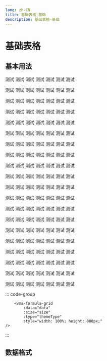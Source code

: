 ```yaml
---
lang: zh-CN
title: 基础表格-基础
description: 基础表格-基础
---
```


# 基础表格

## 基本用法

<p>
<vma-formula-grid-comp-loading size="mini">测试</vma-formula-grid-comp-loading>
<vma-formula-grid-comp-loading size="small">测试</vma-formula-grid-comp-loading>
<vma-formula-grid-comp-loading size="normal">测试</vma-formula-grid-comp-loading>
<vma-formula-grid-comp-loading size="large">测试</vma-formula-grid-comp-loading>
<vma-formula-grid-comp-loading size="x-large">测试</vma-formula-grid-comp-loading>
<vma-formula-grid-comp-loading size="xx-large">测试</vma-formula-grid-comp-loading>
<vma-formula-grid-comp-loading size="xxx-large">测试</vma-formula-grid-comp-loading>

</p><p>


<vma-formula-grid-comp-loading size="mini" type="primary">测试</vma-formula-grid-comp-loading>
<vma-formula-grid-comp-loading size="small" type="primary">测试</vma-formula-grid-comp-loading>
<vma-formula-grid-comp-loading size="normal" type="primary">测试</vma-formula-grid-comp-loading>
<vma-formula-grid-comp-loading size="large" type="primary">测试</vma-formula-grid-comp-loading>
<vma-formula-grid-comp-loading size="x-large" type="primary">测试</vma-formula-grid-comp-loading>
<vma-formula-grid-comp-loading size="xx-large" type="primary">测试</vma-formula-grid-comp-loading>
<vma-formula-grid-comp-loading size="xxx-large" type="primary">测试</vma-formula-grid-comp-loading>

</p><p>

<vma-formula-grid-comp-loading size="mini" type="success">测试</vma-formula-grid-comp-loading>
<vma-formula-grid-comp-loading size="small" type="success">测试</vma-formula-grid-comp-loading>
<vma-formula-grid-comp-loading size="normal" type="success">测试</vma-formula-grid-comp-loading>
<vma-formula-grid-comp-loading size="large" type="success">测试</vma-formula-grid-comp-loading>
<vma-formula-grid-comp-loading size="x-large" type="success">测试</vma-formula-grid-comp-loading>
<vma-formula-grid-comp-loading size="xx-large" type="success">测试</vma-formula-grid-comp-loading>
<vma-formula-grid-comp-loading size="xxx-large" type="success">测试</vma-formula-grid-comp-loading>

</p><p>

<vma-formula-grid-comp-loading size="mini" type="warning">测试</vma-formula-grid-comp-loading>
<vma-formula-grid-comp-loading size="small" type="warning">测试</vma-formula-grid-comp-loading>
<vma-formula-grid-comp-loading size="normal" type="warning">测试</vma-formula-grid-comp-loading>
<vma-formula-grid-comp-loading size="large" type="warning">测试</vma-formula-grid-comp-loading>
<vma-formula-grid-comp-loading size="x-large" type="warning">测试</vma-formula-grid-comp-loading>
<vma-formula-grid-comp-loading size="xx-large" type="warning">测试</vma-formula-grid-comp-loading>
<vma-formula-grid-comp-loading size="xxx-large" type="warning">测试</vma-formula-grid-comp-loading>

</p><p>

<vma-formula-grid-comp-loading size="mini" type="danger">测试</vma-formula-grid-comp-loading>
<vma-formula-grid-comp-loading size="small" type="danger">测试</vma-formula-grid-comp-loading>
<vma-formula-grid-comp-loading size="normal" type="danger">测试</vma-formula-grid-comp-loading>
<vma-formula-grid-comp-loading size="large" type="danger">测试</vma-formula-grid-comp-loading>
<vma-formula-grid-comp-loading size="x-large" type="danger">测试</vma-formula-grid-comp-loading>
<vma-formula-grid-comp-loading size="xx-large" type="danger">测试</vma-formula-grid-comp-loading>
<vma-formula-grid-comp-loading size="xxx-large" type="danger">测试</vma-formula-grid-comp-loading>

</p><p>

<vma-formula-grid-comp-loading category="plane" size="mini">测试</vma-formula-grid-comp-loading>
<vma-formula-grid-comp-loading category="plane" size="small">测试</vma-formula-grid-comp-loading>
<vma-formula-grid-comp-loading category="plane" size="normal">测试</vma-formula-grid-comp-loading>
<vma-formula-grid-comp-loading category="plane" size="large">测试</vma-formula-grid-comp-loading>
<vma-formula-grid-comp-loading category="plane" size="x-large">测试</vma-formula-grid-comp-loading>
<vma-formula-grid-comp-loading category="plane" size="xx-large">测试</vma-formula-grid-comp-loading>
<vma-formula-grid-comp-loading category="plane" size="xxx-large">测试</vma-formula-grid-comp-loading>

</p><p>

<vma-formula-grid-comp-loading category="plane" size="mini" type="primary">测试</vma-formula-grid-comp-loading>
<vma-formula-grid-comp-loading category="plane" size="small" type="primary">测试</vma-formula-grid-comp-loading>
<vma-formula-grid-comp-loading category="plane" size="normal" type="primary">测试</vma-formula-grid-comp-loading>
<vma-formula-grid-comp-loading category="plane" size="large" type="primary">测试</vma-formula-grid-comp-loading>
<vma-formula-grid-comp-loading category="plane" size="x-large" type="primary">测试</vma-formula-grid-comp-loading>
<vma-formula-grid-comp-loading category="plane" size="xx-large" type="primary">测试</vma-formula-grid-comp-loading>
<vma-formula-grid-comp-loading category="plane" size="xxx-large" type="primary">测试</vma-formula-grid-comp-loading>

</p><p>

<vma-formula-grid-comp-loading category="plane" size="mini" type="success">测试</vma-formula-grid-comp-loading>
<vma-formula-grid-comp-loading category="plane" size="small" type="success">测试</vma-formula-grid-comp-loading>
<vma-formula-grid-comp-loading category="plane" size="normal" type="success">测试</vma-formula-grid-comp-loading>
<vma-formula-grid-comp-loading category="plane" size="large" type="success">测试</vma-formula-grid-comp-loading>
<vma-formula-grid-comp-loading category="plane" size="x-large" type="success">测试</vma-formula-grid-comp-loading>
<vma-formula-grid-comp-loading category="plane" size="xx-large" type="success">测试</vma-formula-grid-comp-loading>
<vma-formula-grid-comp-loading category="plane" size="xxx-large" type="success">测试</vma-formula-grid-comp-loading>

</p><p>

<vma-formula-grid-comp-loading category="plane" size="mini" type="warning">测试</vma-formula-grid-comp-loading>
<vma-formula-grid-comp-loading category="plane" size="small" type="warning">测试</vma-formula-grid-comp-loading>
<vma-formula-grid-comp-loading category="plane" size="normal" type="warning">测试</vma-formula-grid-comp-loading>
<vma-formula-grid-comp-loading category="plane" size="large" type="warning">测试</vma-formula-grid-comp-loading>
<vma-formula-grid-comp-loading category="plane" size="x-large" type="warning">测试</vma-formula-grid-comp-loading>
<vma-formula-grid-comp-loading category="plane" size="xx-large" type="warning">测试</vma-formula-grid-comp-loading>
<vma-formula-grid-comp-loading category="plane" size="xxx-large" type="warning">测试</vma-formula-grid-comp-loading>

</p><p>

<vma-formula-grid-comp-loading category="plane" size="mini" type="danger">测试</vma-formula-grid-comp-loading>
<vma-formula-grid-comp-loading category="plane" size="small" type="danger">测试</vma-formula-grid-comp-loading>
<vma-formula-grid-comp-loading category="plane" size="normal" type="danger">测试</vma-formula-grid-comp-loading>
<vma-formula-grid-comp-loading category="plane" size="large" type="danger">测试</vma-formula-grid-comp-loading>
<vma-formula-grid-comp-loading category="plane" size="x-large" type="danger">测试</vma-formula-grid-comp-loading>
<vma-formula-grid-comp-loading category="plane" size="xx-large" type="danger">测试</vma-formula-grid-comp-loading>
<vma-formula-grid-comp-loading category="plane" size="xxx-large" type="danger">测试</vma-formula-grid-comp-loading>

</p><p>

<vma-formula-grid-comp-loading category="bounce" size="mini">测试</vma-formula-grid-comp-loading>
<vma-formula-grid-comp-loading category="bounce" size="small">测试</vma-formula-grid-comp-loading>
<vma-formula-grid-comp-loading category="bounce" size="normal">测试</vma-formula-grid-comp-loading>
<vma-formula-grid-comp-loading category="bounce" size="large">测试</vma-formula-grid-comp-loading>
<vma-formula-grid-comp-loading category="bounce" size="x-large">测试</vma-formula-grid-comp-loading>
<vma-formula-grid-comp-loading category="bounce" size="xx-large">测试</vma-formula-grid-comp-loading>
<vma-formula-grid-comp-loading category="bounce" size="xxx-large">测试</vma-formula-grid-comp-loading>

</p><p>

<vma-formula-grid-comp-loading category="bounce" size="mini" type="primary">测试</vma-formula-grid-comp-loading>
<vma-formula-grid-comp-loading category="bounce" size="small" type="primary">测试</vma-formula-grid-comp-loading>
<vma-formula-grid-comp-loading category="bounce" size="normal" type="primary">测试</vma-formula-grid-comp-loading>
<vma-formula-grid-comp-loading category="bounce" size="large" type="primary">测试</vma-formula-grid-comp-loading>
<vma-formula-grid-comp-loading category="bounce" size="x-large" type="primary">测试</vma-formula-grid-comp-loading>
<vma-formula-grid-comp-loading category="bounce" size="xx-large" type="primary">测试</vma-formula-grid-comp-loading>
<vma-formula-grid-comp-loading category="bounce" size="xxx-large" type="primary">测试</vma-formula-grid-comp-loading>

</p><p>

<vma-formula-grid-comp-loading category="bounce" size="mini" type="success">测试</vma-formula-grid-comp-loading>
<vma-formula-grid-comp-loading category="bounce" size="small" type="success">测试</vma-formula-grid-comp-loading>
<vma-formula-grid-comp-loading category="bounce" size="normal" type="success">测试</vma-formula-grid-comp-loading>
<vma-formula-grid-comp-loading category="bounce" size="large" type="success">测试</vma-formula-grid-comp-loading>
<vma-formula-grid-comp-loading category="bounce" size="x-large" type="success">测试</vma-formula-grid-comp-loading>
<vma-formula-grid-comp-loading category="bounce" size="xx-large" type="success">测试</vma-formula-grid-comp-loading>
<vma-formula-grid-comp-loading category="bounce" size="xxx-large" type="success">测试</vma-formula-grid-comp-loading>

</p><p>

<vma-formula-grid-comp-loading category="bounce" size="mini" type="warning">测试</vma-formula-grid-comp-loading>
<vma-formula-grid-comp-loading category="bounce" size="small" type="warning">测试</vma-formula-grid-comp-loading>
<vma-formula-grid-comp-loading category="bounce" size="normal" type="warning">测试</vma-formula-grid-comp-loading>
<vma-formula-grid-comp-loading category="bounce" size="large" type="warning">测试</vma-formula-grid-comp-loading>
<vma-formula-grid-comp-loading category="bounce" size="x-large" type="warning">测试</vma-formula-grid-comp-loading>
<vma-formula-grid-comp-loading category="bounce" size="xx-large" type="warning">测试</vma-formula-grid-comp-loading>
<vma-formula-grid-comp-loading category="bounce" size="xxx-large" type="warning">测试</vma-formula-grid-comp-loading>

</p><p>

<vma-formula-grid-comp-loading category="bounce" size="mini" type="danger">测试</vma-formula-grid-comp-loading>
<vma-formula-grid-comp-loading category="bounce" size="small" type="danger">测试</vma-formula-grid-comp-loading>
<vma-formula-grid-comp-loading category="bounce" size="normal" type="danger">测试</vma-formula-grid-comp-loading>
<vma-formula-grid-comp-loading category="bounce" size="large" type="danger">测试</vma-formula-grid-comp-loading>
<vma-formula-grid-comp-loading category="bounce" size="x-large" type="danger">测试</vma-formula-grid-comp-loading>
<vma-formula-grid-comp-loading category="bounce" size="xx-large" type="danger">测试</vma-formula-grid-comp-loading>
<vma-formula-grid-comp-loading category="bounce" size="xxx-large" type="danger">测试</vma-formula-grid-comp-loading>

</p><p>

<vma-formula-grid-comp-loading category="pulse" size="mini">测试</vma-formula-grid-comp-loading>
<vma-formula-grid-comp-loading category="pulse" size="small">测试</vma-formula-grid-comp-loading>
<vma-formula-grid-comp-loading category="pulse" size="normal">测试</vma-formula-grid-comp-loading>
<vma-formula-grid-comp-loading category="pulse" size="large">测试</vma-formula-grid-comp-loading>
<vma-formula-grid-comp-loading category="pulse" size="x-large">测试</vma-formula-grid-comp-loading>
<vma-formula-grid-comp-loading category="pulse" size="xx-large">测试</vma-formula-grid-comp-loading>
<vma-formula-grid-comp-loading category="pulse" size="xxx-large">测试</vma-formula-grid-comp-loading>

</p><p>

<vma-formula-grid-comp-loading category="pulse" size="mini" type="primary">测试</vma-formula-grid-comp-loading>
<vma-formula-grid-comp-loading category="pulse" size="small" type="primary">测试</vma-formula-grid-comp-loading>
<vma-formula-grid-comp-loading category="pulse" size="normal" type="primary">测试</vma-formula-grid-comp-loading>
<vma-formula-grid-comp-loading category="pulse" size="large" type="primary">测试</vma-formula-grid-comp-loading>
<vma-formula-grid-comp-loading category="pulse" size="x-large" type="primary">测试</vma-formula-grid-comp-loading>
<vma-formula-grid-comp-loading category="pulse" size="xx-large" type="primary">测试</vma-formula-grid-comp-loading>
<vma-formula-grid-comp-loading category="pulse" size="xxx-large" type="primary">测试</vma-formula-grid-comp-loading>

</p><p>

<vma-formula-grid-comp-loading category="pulse" size="mini" type="success">测试</vma-formula-grid-comp-loading>
<vma-formula-grid-comp-loading category="pulse" size="small" type="success">测试</vma-formula-grid-comp-loading>
<vma-formula-grid-comp-loading category="pulse" size="normal" type="success">测试</vma-formula-grid-comp-loading>
<vma-formula-grid-comp-loading category="pulse" size="large" type="success">测试</vma-formula-grid-comp-loading>
<vma-formula-grid-comp-loading category="pulse" size="x-large" type="success">测试</vma-formula-grid-comp-loading>
<vma-formula-grid-comp-loading category="pulse" size="xx-large" type="success">测试</vma-formula-grid-comp-loading>
<vma-formula-grid-comp-loading category="pulse" size="xxx-large" type="success">测试</vma-formula-grid-comp-loading>

</p><p>

<vma-formula-grid-comp-loading category="pulse" size="mini" type="warning">测试</vma-formula-grid-comp-loading>
<vma-formula-grid-comp-loading category="pulse" size="small" type="warning">测试</vma-formula-grid-comp-loading>
<vma-formula-grid-comp-loading category="pulse" size="normal" type="warning">测试</vma-formula-grid-comp-loading>
<vma-formula-grid-comp-loading category="pulse" size="large" type="warning">测试</vma-formula-grid-comp-loading>
<vma-formula-grid-comp-loading category="pulse" size="x-large" type="warning">测试</vma-formula-grid-comp-loading>
<vma-formula-grid-comp-loading category="pulse" size="xx-large" type="warning">测试</vma-formula-grid-comp-loading>
<vma-formula-grid-comp-loading category="pulse" size="xxx-large" type="warning">测试</vma-formula-grid-comp-loading>

</p><p>

<vma-formula-grid-comp-loading category="pulse" size="mini" type="danger">测试</vma-formula-grid-comp-loading>
<vma-formula-grid-comp-loading category="pulse" size="small" type="danger">测试</vma-formula-grid-comp-loading>
<vma-formula-grid-comp-loading category="pulse" size="normal" type="danger">测试</vma-formula-grid-comp-loading>
<vma-formula-grid-comp-loading category="pulse" size="large" type="danger">测试</vma-formula-grid-comp-loading>
<vma-formula-grid-comp-loading category="pulse" size="x-large" type="danger">测试</vma-formula-grid-comp-loading>
<vma-formula-grid-comp-loading category="pulse" size="xx-large" type="danger">测试</vma-formula-grid-comp-loading>
<vma-formula-grid-comp-loading category="pulse" size="xxx-large" type="danger">测试</vma-formula-grid-comp-loading>

</p>

::: code-group
```vue
    <vma-formula-grid 
        :data="data" 
        :size="size" 
        :type="themeType"
        style="width: 100%; height: 800px;"
/>
```
:::

## 数据格式


<script lang="ts">
import {defineComponent, onMounted, reactive, ref, watch} from "vue";

export default defineComponent({
  name: "HelloWorld",
  setup() {
    const datasource = ref('map');
    const size = ref('normal');
    const themeType = ref('primary');

    onMounted(() => {
      console.log(data)
    });

    const mapData = reactive({
      data: [{
        p: 'A1',
        v: 1
      }, {
        p: 'A2',
        v: 2
      }, {
        p: 'A3',
        v: 3
      }, {
        p: 'A4',
        v: 4
      }, {
        p: 'A20',
        v: '= T20 - 2'
      }, {
        p: 'B1',
        v: '= SUM(A3, 6)'
      }, {
        p: 'B2',
        v: '= A2 + 2 + SQRT(2)'
      }, {
        p: 'B3',
        v: '= A3 + 2'
      }, {
        p: 'B4',
        v: '= A4 + 2'
      }, {
        p: 'B5',
        v: '= SUM(A1:A4)'
      }, {
        p: 'T20',
        v: '= A20 + 2'
      },]
    });

    const arrayData = reactive([
      [1, 2, 3, 4, 5, 6, 7, 8, 9, 10, 11, 12, 13, 14, 15, 16, 17, 18, 19, 20],
      [
        '= A1 + 2', '= B1 + 2', '= C1 + 2', '= D1 + 2', '= E1 + 2',
        '= F1 + 2', '= G1 + 2', '= H1 + 2', '= I1 + 2', '= J1 + 2',
        '= K1 + 2', '= L1 + 2', '= M1 + 2', '= N1 + 2', '= O1 + 2',
        '= P1 + 2', '= Q1 + 2', '= R1 + 2', '= S1 + 2', '= T1 + 2'
      ],
      [1, 2, 3, 4, 5, 6, 7, 8, 9, 10, 11, 12, 13, 14, 15, 16, 17, 18, 19, 20],
      [1, 2, 3, 4, 5, 6, 7, 8, 9, 10, 11, 12, 13, 14, 15, 16, 17, 18, 19, 20],
      [1, 2, 3, 4, 5, 6, 7, 8, 9, 10, 11, 12, 13, 14, 15, 16, 17, 18, 19, 20],
      [1, 2, 3, 4, 5, 6, 7, 8, 9, 10, 11, 12, 13, 14, 15, 16, 17, 18, 19, 20],
      [1, 2, 3, 4, 5, 6, 7, 8, 9, 10, 11, 12, 13, 14, 15, 16, 17, 18, 19, 20],
      [1, 2, 3, 4, 5, 6, 7, 8, 9, 10, 11, 12, 13, 14, 15, 16, 17, 18, 19, 20],
      [1, 2, 3, 4, 5, 6, 7, 8, 9, 10, 11, 12, 13, 14, 15, 16, 17, 18, 19, 20],
      [1, 2, 3, 4, 5, 6, 7, 8, 9, 10, 11, 12, 13, 14, 15, 16, 17, 18, 19, 20],
      [1, 2, 3, 4, 5, 6, 7, 8, 9, 10, 11, 12, 13, 14, 15, 16, 17, 18, 19, 20],
      [1, 2, 3, 4, 5, 6, 7, 8, 9, 10, 11, 12, 13, 14, 15, 16, 17, 18, 19, 20],
      [1, 2, 3, 4, 5, 6, 7, 8, 9, 10, 11, 12, 13, 14, 15, 16, 17, 18, 19, 20],
      [1, 2, 3, 4, 5, 6, 7, 8, 9, 10, 11, 12, 13, 14, 15, 16, 17, 18, 19, 20],
      [1, 2, 3, 4, 5, 6, 7, 8, 9, 10, 11, 12, 13, 14, 15, 16, 17, 18, 19, 20],
      [1, 2, 3, 4, 5, 6, 7, 8, 9, 10, 11, 12, 13, 14, 15, 16, 17, 18, 19, 20],
      [1, 2, 3, 4, 5, 6, 7, 8, 9, 10, 11, 12, 13, 14, 15, 16, 17, 18, 19, 20],
      [1, 2, 3, 4, 5, 6, 7, 8, 9, 10, 11, 12, 13, 14, 15, 16, 17, 18, 19, 20],
      [1, 2, 3, 4, 5, 6, 7, 8, 9, 10, 11, 12, 13, 14, 15, 16, 17, 18, 19, 20],
      [1, 2, 3, 4, 5, 6, 7, 8, 9, 10, 11, 12, 13, 14, 15, 16, 17, 18, 19, 20],
      [1, 2, 3, 4, 5, 6, 7, 8, 9, 10, 11, 12, 13, 14, 15, 16, 17, 18, 19, 20],
      [1, 2, 3, 4, 5, 6, 7, 8, 9, 10, 11, 12, 13, 14, 15, 16, 17, 18, 19, 20],
      [1, 2, 3, 4, 5, 6, 7, 8, 9, 10, 11, 12, 13, 14, 15, 16, 17, 18, 19, 20],
      [1, 2, 3, 4, 5, 6, 7, 8, 9, 10, 11, 12, 13, 14, 15, 16, 17, 18, 19, 20],
      [1, 2, 3, 4, 5, 6, 7, 8, 9, 10, 11, 12, 13, 14, 15, 16, 17, 18, 19, 20],
    ]);

    const confs = reactive({
      rowHeight: [{
        row: 2,
        height: 48,
      }, {
        row: 4,
        height: 96,
      }],
      colWidth: [{
        col: 'B',
        width: 200,
      }, {
        col: 'H',
        width: 200,
      }],
      rowHide: [9, 15, 16, 17, 18, 19],
      colHide: ['D', 'F', 'G'],
      merges: ['A2:G3', 'A5:A12']
    });

    const data = reactive({
      conf: confs,
      type: 'map',
      arrayData: arrayData,
      mapData: mapData
    });

    watch(() => datasource.value, () => {
      data.type = datasource.value
    });

    watch(() => size.value, () => {
      console.log(size.value)
    });

    watch(() => data.type, () => {
      console.log(data)
    },{
      deep: true
    });

    return {
      datasource,
      data,
      size,
      themeType
    }
  }
})
</script>
